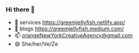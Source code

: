 ### Hi there 👋

<!--
**labradorescence/labradorescence** is a ✨ _special_ ✨ repository because its `README.md` (this file) appears on your GitHub profile.

Here are some ideas to get you started:
-->

- 🌱 services https://greemjellyfish.netlify.app/
- 🔭 blogs https://greemjellyfish.medium.com/
- 📫 orangeNewYorkCreativeAgency@gmail.com
- 😄 She/her/Ve/Ze
